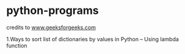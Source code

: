 # python-programs

credits to www.geeksforgeeks.com


1.Ways to sort list of dictionaries by values in Python – Using lambda function
